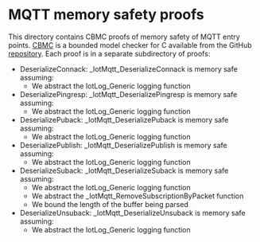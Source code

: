 # MQTT memory safety proofs

This directory contains CBMC proofs of memory safety of MQTT entry points. [CBMC](http://www.cprover.org/cbmc/) is a bounded model checker for C available from the GitHub [repository](https://github.com/diffblue/cbmc). Each proof is in a separate subdirectory of proofs:

* DeserializeConnack: _IotMqtt_DeserializeConnack is memory safe assuming:
  * We abstract the IotLog_Generic logging function
* DeserializePingresp: _IotMqtt_DeserializePingresp is memory safe assuming:
  * We abstract the IotLog_Generic logging function
* DeserializePuback: _IotMqtt_DeserializePuback is memory safe assuming:
  * We abstract the IotLog_Generic logging function
* DeserializePublish: _IotMqtt_DeserializePublish is memory safe assuming:
  * We abstract the IotLog_Generic logging function
* DeserializeSuback: _IotMqtt_DeserializeSuback is memory safe assuming:
  * We abstract the IotLog_Generic logging function
  * We abstract the _IotMqtt_RemoveSubscriptionByPacket function
  * We bound the length of the buffer being parsed
* DeserializeUnsuback: _IotMqtt_DeserializeUnsuback is memory safe assuming:
  * We abstract the IotLog_Generic logging function
